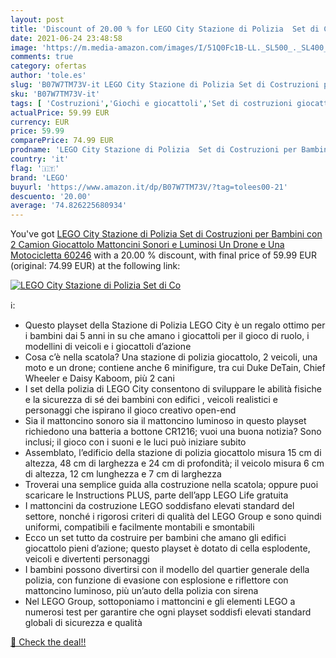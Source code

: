 ```yaml
---
layout: post
title: 'Discount of 20.00 % for LEGO City Stazione di Polizia  Set di Co'
date: 2021-06-24 23:48:58
image: 'https://m.media-amazon.com/images/I/51Q0Fc1B-LL._SL500_._SL400_.jpg'
comments: true
category: ofertas
author: 'tole.es'
slug: 'B07W7TM73V-it LEGO City Stazione di Polizia Set di Costruzioni per...'
sku: 'B07W7TM73V-it'
tags: [ 'Costruzioni','Giochi e giocattoli','Set di costruzioni giocattolo','lego', ]
actualPrice: 59.99 EUR
currency: EUR
price: 59.99
comparePrice: 74.99 EUR
prodname: 'LEGO City Stazione di Polizia  Set di Costruzioni per Bambini con 2 Camion Giocattolo  Mattoncini Sonori e Luminosi  Un Drone e Una Motocicletta  60246'
country: 'it'
flag: '🇮🇹'
brand: 'LEGO'
buyurl: 'https://www.amazon.it/dp/B07W7TM73V/?tag=tolees00-21'
descuento: '20.00'
average: '74.826225680934'
---
```


You've got [LEGO City Stazione di Polizia  Set di Costruzioni per Bambini con 2 Camion Giocattolo  Mattoncini Sonori e Luminosi  Un Drone e Una Motocicletta  60246](https://www.amazon.it/dp/B07W7TM73V/?tag=tolees00-21) with a  20.00 % discount, with final price of 59.99 EUR (original: 74.99 EUR) at the following link:

[![LEGO City Stazione di Polizia  Set di Co](https://m.media-amazon.com/images/I/51Q0Fc1B-LL._SL500_._SL400_.jpg)](https://www.amazon.it/dp/B07W7TM73V/?tag=tolees00-21)

ℹ️:

- Questo playset della Stazione di Polizia LEGO City è un regalo ottimo per i bambini dai 5 anni in su che amano i giocattoli per il gioco di ruolo, i modellini di veicoli e i giocattoli d’azione
- Cosa c’è nella scatola? Una stazione di polizia giocattolo, 2 veicoli, una moto e un drone; contiene anche 6 minifigure, tra cui Duke DeTain, Chief Wheeler e Daisy Kaboom, più 2 cani
- I set della polizia di LEGO City consentono di sviluppare le abilità fisiche e la sicurezza di sé dei bambini con edifici , veicoli realistici e personaggi che ispirano il gioco creativo open-end
- Sia il mattoncino sonoro sia il mattoncino luminoso in questo playset richiedono una batteria a bottone CR1216; vuoi una buona notizia? Sono inclusi; il gioco con i suoni e le luci può iniziare subito
- Assemblato, l’edificio della stazione di polizia giocattolo misura 15 cm di altezza, 48 cm di larghezza e 24 cm di profondità; il veicolo misura 6 cm di altezza, 12 cm lunghezza e 7 cm di larghezza
- Troverai una semplice guida alla costruzione nella scatola; oppure puoi scaricare le Instructions PLUS, parte dell’app LEGO Life gratuita
- I mattoncini da costruzione LEGO soddisfano elevati standard del settore, nonché i rigorosi criteri di qualità del LEGO Group e sono quindi uniformi, compatibili e facilmente montabili e smontabili
- Ecco un set tutto da costruire per bambini che amano gli edifici giocattolo pieni d’azione; questo playset è dotato di cella esplodente, veicoli e divertenti personaggi
- I bambini possono divertirsi con il modello del quartier generale della polizia, con funzione di evasione con esplosione e riflettore con mattoncino luminoso, più un’auto della polizia con sirena
- Nel LEGO Group, sottoponiamo i mattoncini e gli elementi LEGO a numerosi test per garantire che ogni playset soddisfi elevati standard globali di sicurezza e qualità

[🛒 Check the deal!!](https://www.amazon.it/dp/B07W7TM73V/?tag=tolees00-21)

